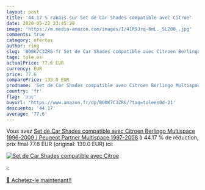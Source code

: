 ```yaml
---
layout: post
title: '44.17 % rabais sur Set de Car Shades compatible avec Citroe'
date: 2020-05-22 23:45:29
image: 'https://m.media-amazon.com/images/I/41R9Jrq-8mL._SL200_.jpg'
comments: true
category: ofertas
author: ring
slug: 'B00K7C3ZR6-fr Set de Car Shades compatible avec Citroen Berlingo...'
tags: tole.es
actualPrice: 77.6 EUR
currency: EUR
price: 77.6
comparePrice: 139.0 EUR
prodname: 'Set de Car Shades compatible avec Citroen Berlingo Multispace 1996-2009 / Peugeot Partner Multispace 1997-2008'
country: 'fr'
flag: '🇫🇷'
buyurl: 'https://www.amazon.fr/dp/B00K7C3ZR6/?tag=tolees0d-21'
descuento: '44.17'
average: '77.6'
---
```


Vous avez [Set de Car Shades compatible avec Citroen Berlingo Multispace 1996-2009 / Peugeot Partner Multispace 1997-2008](https://www.amazon.fr/dp/B00K7C3ZR6/?tag=tolees0d-21)  à  44.17 % de réduction, prix final  77.6 EUR (original: 139.0 EUR) ici:

[![Set de Car Shades compatible avec Citroe](https://m.media-amazon.com/images/I/41R9Jrq-8mL._SL200_.jpg)](https://www.amazon.fr/dp/B00K7C3ZR6/?tag=tolees0d-21)

ℹ️:


[🛒 Achetez-le maintenant!!](https://www.amazon.fr/dp/B00K7C3ZR6/?tag=tolees0d-21)
